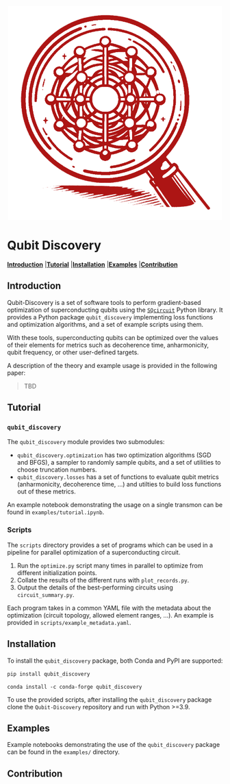 <br />
<p align="center">
<img src = pics/README_logo.png width= 500px" />
</p>

# Qubit Discovery
[**Introduction**](#Introduction)
|[**Tutorial**](#Tutorial)
|[**Installation**](#Installation)
|[**Examples**](#Examples)
|[**Contribution**](#Contribution)

## Introduction

Qubit-Discovery is a set of software tools to perform gradient-based optimization of superconducting qubits using the [`SQcircuit`](https://github.com/stanfordLINQS/SQcircuit) Python library. It provides a Python package `qubit_discovery` implementing loss functions and optimization algorithms, and a set of example scripts using them. 

With these tools, superconducting qubits can be optimized over the values of their elements for metrics such as decoherence time, anharmonicity, qubit frequency, or other user-defined targets.

A description of the theory and example usage is provided in the following paper:
> TBD

## Tutorial

### `qubit_discovery`

The `qubit_discovery` module provides two submodules:
- `qubit_discovery.optimization` has two optimization algorithms (SGD and BFGS), a sampler to randomly sample qubits, and a set of utilities to choose truncation numbers.
- `qubit_discovery.losses` has a set of functions to evaluate qubit metrics (anharmonicity, decoherence time, …) and utilties to build loss functions out of these metrics.

An example notebook demonstrating the usage on a single transmon can be found in `examples/tutorial.ipynb`.

### Scripts

The `scripts` directory provides a set of programs which can be used in a pipeline for parallel optimization of a superconducting circuit.
1. Run the `optimize.py` script many times in parallel to optimize from different initialization points.
2. Collate the results of the different runs with `plot_records.py`.
3. Output the details of the best-performing circuits using `circuit_summary.py`.

Each program takes in a common YAML file with the metadata about the optimization (circuit topology, allowed element ranges, …). An example is provided in `scripts/example_metadata.yaml`.

## Installation

To install the `qubit_discovery` package, both Conda and PyPI are supported:
```
pip install qubit_discovery
```
```
conda install -c conda-forge qubit_discovery
```

To use the provided scripts, after installing the `qubit_discovery` package clone the `Qubit-Discovery` repository and run with Python >=3.9. 

## Examples

Example notebooks demonstrating the use of the `qubit_discovery` package can be found in the `examples/` directory.

## Contribution


